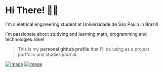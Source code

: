 # Hi There! 👋🏾

I'm a eletrical engineering student at Universidade de São Paulo in Brazil!

I'm passionate about studying and learning math, programming and technologies alike!

> This is my **personal github profile** that I'll be using as a project portfolio and studies journal.

[![image](https://img.shields.io/badge/Gmail-D14836?style=for-the-badge&logo=gmail&logoColor=white)](mailto:pcs.pacs@gmail.com)
[![image](https://img.shields.io/badge/Medium-12100E?style=for-the-badge&logo=medium&logoColor=white)](https://medium.com/@paulocampos0)
